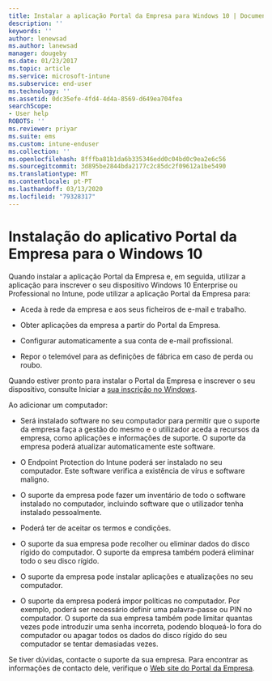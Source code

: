 ```yaml
---
title: Instalar a aplicação Portal da Empresa para Windows 10 | Documentos da Microsoft
description: ''
keywords: ''
author: lenewsad
ms.author: lanewsad
manager: dougeby
ms.date: 01/23/2017
ms.topic: article
ms.service: microsoft-intune
ms.subservice: end-user
ms.technology: ''
ms.assetid: 0dc35efe-4fd4-4d4a-8569-d649ea704fea
searchScope:
- User help
ROBOTS: ''
ms.reviewer: priyar
ms.suite: ems
ms.custom: intune-enduser
ms.collection: ''
ms.openlocfilehash: 8fffba81b1da6b335346edd0c04bd0c9ea2e6c56
ms.sourcegitcommit: 3d895be2844bda2177c2c85dc2f09612a1be5490
ms.translationtype: MT
ms.contentlocale: pt-PT
ms.lasthandoff: 03/13/2020
ms.locfileid: "79328317"
---
```

# <a name="installing-the-company-portal-app-for-windows-10"></a>Instalação do aplicativo Portal da Empresa para o Windows 10  

Quando instalar a aplicação Portal da Empresa e, em seguida, utilizar a aplicação para inscrever o seu dispositivo Windows 10 Enterprise ou Professional no Intune, pode utilizar a aplicação Portal da Empresa para:

- Aceda à rede da empresa e aos seus ficheiros de e-mail e trabalho.

- Obter aplicações da empresa a partir do Portal da Empresa.

- Configurar automaticamente a sua conta de e-mail profissional.

- Repor o telemóvel para as definições de fábrica em caso de perda ou roubo.

Quando estiver pronto para instalar o Portal da Empresa e inscrever o seu dispositivo, consulte Iniciar a [sua inscrição no Windows](windows-enrollment-company-portal.md).  

Ao adicionar um computador:

- Será instalado software no seu computador para permitir que o suporte da empresa faça a gestão do mesmo e o utilizador aceda a recursos da empresa, como aplicações e informações de suporte. O suporte da empresa poderá atualizar automaticamente este software.

- O Endpoint Protection do Intune poderá ser instalado no seu computador. Este software verifica a existência de vírus e software maligno.

- O suporte da empresa pode fazer um inventário de todo o software instalado no computador, incluindo software que o utilizador tenha instalado pessoalmente.

- Poderá ter de aceitar os termos e condições.

- O suporte da sua empresa pode recolher ou eliminar dados do disco rígido do computador. O suporte da empresa também poderá eliminar todo o seu disco rígido.

- O suporte da empresa pode instalar aplicações e atualizações no seu computador.

- O suporte da empresa poderá impor políticas no computador. Por exemplo, poderá ser necessário definir uma palavra-passe ou PIN no computador. O suporte da sua empresa também pode limitar quantas vezes pode introduzir uma senha incorreta, podendo bloqueá-lo fora do computador ou apagar todos os dados do disco rígido do seu computador se tentar demasiadas vezes.

Se tiver dúvidas, contacte o suporte da sua empresa. Para encontrar as informações de contacto dele, verifique o [Web site do Portal da Empresa](https://go.microsoft.com/fwlink/?linkid=2010980).
